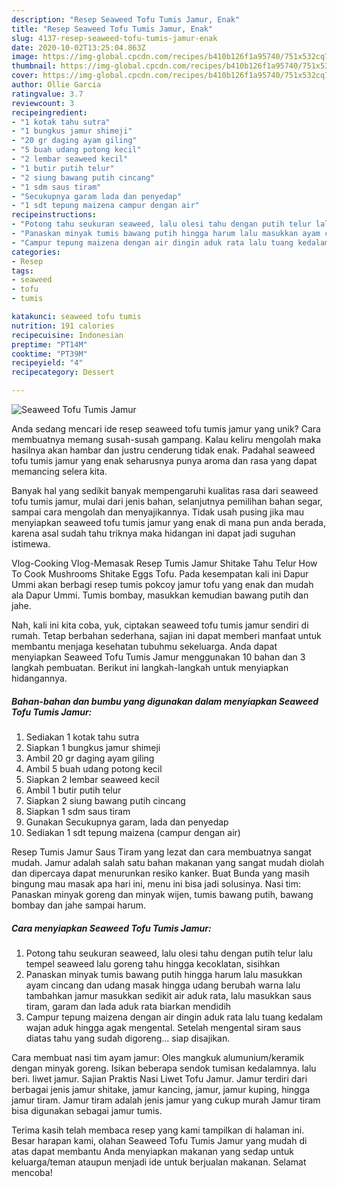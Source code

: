 ```yaml
---
description: "Resep Seaweed Tofu Tumis Jamur, Enak"
title: "Resep Seaweed Tofu Tumis Jamur, Enak"
slug: 4137-resep-seaweed-tofu-tumis-jamur-enak
date: 2020-10-02T13:25:04.863Z
image: https://img-global.cpcdn.com/recipes/b410b126f1a95740/751x532cq70/seaweed-tofu-tumis-jamur-foto-resep-utama.jpg
thumbnail: https://img-global.cpcdn.com/recipes/b410b126f1a95740/751x532cq70/seaweed-tofu-tumis-jamur-foto-resep-utama.jpg
cover: https://img-global.cpcdn.com/recipes/b410b126f1a95740/751x532cq70/seaweed-tofu-tumis-jamur-foto-resep-utama.jpg
author: Ollie Garcia
ratingvalue: 3.7
reviewcount: 3
recipeingredient:
- "1 kotak tahu sutra"
- "1 bungkus jamur shimeji"
- "20 gr daging ayam giling"
- "5 buah udang potong kecil"
- "2 lembar seaweed kecil"
- "1 butir putih telur"
- "2 siung bawang putih cincang"
- "1 sdm saus tiram"
- "Secukupnya garam lada dan penyedap"
- "1 sdt tepung maizena campur dengan air"
recipeinstructions:
- "Potong tahu seukuran seaweed, lalu olesi tahu dengan putih telur lalu tempel seaweed lalu goreng tahu hingga kecoklatan, sisihkan"
- "Panaskan minyak tumis bawang putih hingga harum lalu masukkan ayam cincang dan udang masak hingga udang berubah warna lalu tambahkan jamur masukkan sedikit air aduk rata, lalu masukkan saus tiram, garam dan lada aduk rata biarkan mendidih"
- "Campur tepung maizena dengan air dingin aduk rata lalu tuang kedalam wajan aduk hingga agak mengental. Setelah mengental siram saus diatas tahu yang sudah digoreng... siap disajikan."
categories:
- Resep
tags:
- seaweed
- tofu
- tumis

katakunci: seaweed tofu tumis 
nutrition: 191 calories
recipecuisine: Indonesian
preptime: "PT14M"
cooktime: "PT39M"
recipeyield: "4"
recipecategory: Dessert

---
```



![Seaweed Tofu Tumis Jamur](https://img-global.cpcdn.com/recipes/b410b126f1a95740/751x532cq70/seaweed-tofu-tumis-jamur-foto-resep-utama.jpg)

Anda sedang mencari ide resep seaweed tofu tumis jamur yang unik? Cara membuatnya memang susah-susah gampang. Kalau keliru mengolah maka hasilnya akan hambar dan justru cenderung tidak enak. Padahal seaweed tofu tumis jamur yang enak seharusnya punya aroma dan rasa yang dapat memancing selera kita.

Banyak hal yang sedikit banyak mempengaruhi kualitas rasa dari seaweed tofu tumis jamur, mulai dari jenis bahan, selanjutnya pemilihan bahan segar, sampai cara mengolah dan menyajikannya. Tidak usah pusing jika mau menyiapkan seaweed tofu tumis jamur yang enak di mana pun anda berada, karena asal sudah tahu triknya maka hidangan ini dapat jadi suguhan istimewa.

Vlog-Cooking Vlog-Memasak Resep Tumis Jamur Shitake Tahu Telur How To Cook Mushrooms Shitake Eggs Tofu. Pada kesempatan kali ini Dapur Ummi akan berbagi resep tumis pokcoy jamur tofu yang enak dan mudah ala Dapur Ummi. Tumis bombay, masukkan kemudian bawang putih dan jahe.


Nah, kali ini kita coba, yuk, ciptakan seaweed tofu tumis jamur sendiri di rumah. Tetap berbahan sederhana, sajian ini dapat memberi manfaat untuk membantu menjaga kesehatan tubuhmu sekeluarga. Anda dapat menyiapkan Seaweed Tofu Tumis Jamur menggunakan 10 bahan dan 3 langkah pembuatan. Berikut ini langkah-langkah untuk menyiapkan hidangannya.

<!--inarticleads1-->

##### Bahan-bahan dan bumbu yang digunakan dalam menyiapkan Seaweed Tofu Tumis Jamur:

1. Sediakan 1 kotak tahu sutra
1. Siapkan 1 bungkus jamur shimeji
1. Ambil 20 gr daging ayam giling
1. Ambil 5 buah udang potong kecil
1. Siapkan 2 lembar seaweed kecil
1. Ambil 1 butir putih telur
1. Siapkan 2 siung bawang putih cincang
1. Siapkan 1 sdm saus tiram
1. Gunakan Secukupnya garam, lada dan penyedap
1. Sediakan 1 sdt tepung maizena (campur dengan air)


Resep Tumis Jamur Saus Tiram yang lezat dan cara membuatnya sangat mudah. Jamur adalah salah satu bahan makanan yang sangat mudah diolah dan dipercaya dapat menurunkan resiko kanker. Buat Bunda yang masih bingung mau masak apa hari ini, menu ini bisa jadi solusinya. Nasi tim: Panaskan minyak goreng dan minyak wijen, tumis bawang putih, bawang bombay dan jahe sampai harum. 

<!--inarticleads2-->

##### Cara menyiapkan Seaweed Tofu Tumis Jamur:

1. Potong tahu seukuran seaweed, lalu olesi tahu dengan putih telur lalu tempel seaweed lalu goreng tahu hingga kecoklatan, sisihkan
1. Panaskan minyak tumis bawang putih hingga harum lalu masukkan ayam cincang dan udang masak hingga udang berubah warna lalu tambahkan jamur masukkan sedikit air aduk rata, lalu masukkan saus tiram, garam dan lada aduk rata biarkan mendidih
1. Campur tepung maizena dengan air dingin aduk rata lalu tuang kedalam wajan aduk hingga agak mengental. Setelah mengental siram saus diatas tahu yang sudah digoreng... siap disajikan.


Cara membuat nasi tim ayam jamur: Oles mangkuk alumunium/keramik dengan minyak goreng. Isikan beberapa sendok tumisan kedalamnya. lalu beri. liwet jamur. Sajian Praktis Nasi Liwet Tofu Jamur. Jamur terdiri dari berbagai jenis jamur shitake, jamur kancing, jamur, jamur kuping, hingga jamur tiram. Jamur tiram adalah jenis jamur yang cukup murah Jamur tiram bisa digunakan sebagai jamur tumis. 

Terima kasih telah membaca resep yang kami tampilkan di halaman ini. Besar harapan kami, olahan Seaweed Tofu Tumis Jamur yang mudah di atas dapat membantu Anda menyiapkan makanan yang sedap untuk keluarga/teman ataupun menjadi ide untuk berjualan makanan. Selamat mencoba!
